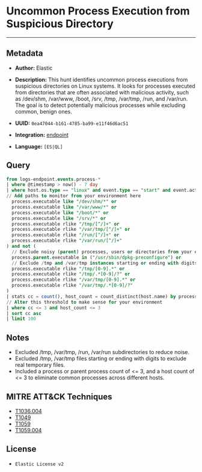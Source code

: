 # Uncommon Process Execution from Suspicious Directory

---

## Metadata

- **Author:** Elastic
- **Description:** This hunt identifies uncommon process executions from suspicious directories on Linux systems. It looks for processes executed from directories that are often associated with malicious activity, such as /dev/shm, /var/www, /boot, /srv, /tmp, /var/tmp, /run, and /var/run. The goal is to detect potentially malicious processes while excluding common, benign ones.

- **UUID:** `0ea47044-b161-4785-ba99-e11f46d6ac51`
- **Integration:** [endpoint](https://docs.elastic.co/integrations/endpoint)
- **Language:** `[ES|QL]`

## Query

```sql
from logs-endpoint.events.process-*
| where @timestamp > now() - 7 day
| where host.os.type == "linux" and event.type == "start" and event.action == "exec" and (
// Add paths to monitor from your environment here
  process.executable like "/dev/shm/*" or
  process.executable like "/var/www/*" or
  process.executable like "/boot/*" or
  process.executable like "/srv/*" or
  process.executable rlike "/tmp/[^/]+" or
  process.executable rlike "/var/tmp/[^/]+" or
  process.executable rlike "/run/[^/]+" or
  process.executable rlike "/var/run/[^/]+"
) and not (
  // Exclude noisy (parent) processes, users or directories from your environment here
  process.parent.executable in ("/usr/sbin/dpkg-preconfigure") or
  // Exclude /tmp and /var/tmp instances starting or ending with digits (usually benign files)
  process.executable rlike "/tmp/[0-9].*" or
  process.executable rlike "/tmp/.*[0-9]/?" or
  process.executable rlike "/var/tmp/[0-9].*" or
  process.executable rlike "/var/tmp/.*[0-9]/?"
)
| stats cc = count(), host_count = count_distinct(host.name) by process.executable, process.parent.executable
// Alter this threshold to make sense for your environment
| where cc <= 3 and host_count <= 3
| sort cc asc
| limit 100
```

## Notes

- Excluded /tmp, /var/tmp, /run, /var/run subdirectories to reduce noise.
- Excluded /tmp, /var/tmp files starting or ending with digits to exclude real temporary files.
- Included a process or parent process count of <= 3, and a host count of <= 3 to eliminate common processes across different hosts.
## MITRE ATT&CK Techniques

- [T1036.004](https://attack.mitre.org/techniques/T1036/004)
- [T1049](https://attack.mitre.org/techniques/T1049)
- [T1059](https://attack.mitre.org/techniques/T1059)
- [T1059.004](https://attack.mitre.org/techniques/T1059/004)

## License

- `Elastic License v2`
